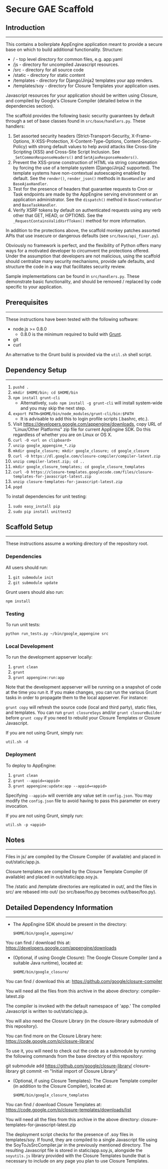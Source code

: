 # Secure GAE Scaffold

## Introduction
----
This contains a boilerplate AppEngine application meant to provide a secure
base on which to build additional functionality.  Structure:

* / - top level directory for common files, e.g. app.yaml
* /js - directory for uncompiled Javascript resources.
* /src - directory for all source code
* /static - directory for static content
* /templates - directory for Django/Jinja2 templates your app renders.
* /templates/soy - directory for Closure Templates your application uses.

Javascript resources for your application should be written using Closure,
and compiled by Google's Closure Compiler (detailed below in the dependencies
section).

The scaffold provides the following basic security guarantees by default through
a set of base classes found in `src/base/handlers.py`.  These handlers:

1. Set assorted security headers (Strict-Transport-Security, X-Frame-Options,
   X-XSS-Protection, X-Content-Type-Options, Content-Security-Policy) with
   strong default values to help avoid attacks like Cross-Site Scripting (XSS)
   and Cross-Site Script Inclusion.  See  `_SetCommonResponseHeaders()` and
   `SetAjaxResponseHeaders()`.
1. Prevent the XSS-prone construction of HTML via string concatenation by
   forcing the use of a template system (Django/Jinja2 supported).  The
   template systems have non-contextual autoescaping enabled by default.
   See the `render()`, `render_json()` methods in `BaseHandler` and
   `BaseAjaxHandler`.
1. Test for the presence of headers that guarantee requests to Cron or
   Task endpoints are made by the AppEngine serving environment or an
   application administrator.  See the `dispatch()` method in `BaseCronHandler`
   and `BaseTaskHandler`.
1. Verify XSRF tokens by default on authenticated requests using any verb other
   that GET, HEAD, or OPTIONS.  See the `_RequestContainsValidXsrfToken()`
   method for more information.

In addition to the protections above, the scaffold monkey patches assorted APIs
that use insecure or dangerous defaults (see `src/base/api_fixer.py`).

Obviously no framework is perfect, and the flexibility of Python offers many
ways for a motivated developer to circumvent the protections offered.  Under
the assumption that developers are not malicious, using the scaffold should
centralize many security mechanisms, provide safe defaults, and structure the
code in a way that facilitates security review.

Sample implementations can be found in `src/handlers.py`.  These demonstrate
basic functionality, and should be removed / replaced by code specific to
your application.

## Prerequisites
----
These instructions have been tested with the following software:

* node.js >= 0.8.0
    * 0.8.0 is the minimum required to build with [Grunt](http://gruntjs.com/).
* git
* curl

An alternative to the Grunt build is provided via the `util.sh` shell script.

## Dependency Setup
----
1.  `pushd .`
1.  `mkdir $HOME/bin; cd $HOME/bin`
1.  `npm install grunt-cli`
    * Alternatively, `sudo npm install -g grunt-cli` will install system-wide
      and you may skip the next step.
1.  `export PATH=$HOME/bin/node_modules/grunt-cli/bin:$PATH`
    * It is advisable to add this to login profile scripts (.bashrc, etc.).
1.  Visit <https://developers.google.com/appengine/downloads>, copy URL of
    "Linux/Other Platforms" zip file for current AppEngine SDK.  Do this
    regardless of whether you are on Linux or OS X.
1.  `curl -O <url on clipboard>`
1.  `unzip google_appengine_*.zip`
1.  `mkdir google_closure; mkdir google_closure; cd google_closure`
1.  `curl -O https://dl.google.com/closure-compiler/compiler-latest.zip`
1.  `unzip compiler-latest.zip; cd ..`
1.  `mkdir google_closure_templates; cd google_closure_templates`
1.  `curl -O https://closure-templates.googlecode.com/files/closure-templates-for-javascript-latest.zip`
1.  `unzip closure-templates-for-javascript-latest.zip`
1.  `popd`

To install dependencies for unit testing:
1. `sudo easy_install pip`
1. `sudo pip install unittest2`

## Scaffold Setup
----
These instructions assume a working directory of the repository root.

### Dependencies

All users should run:

1. `git submodule init`
1. `git submodule update`

Grunt users should also run:

`npm install`

### Testing
To run unit tests:

`python run_tests.py ~/bin/google_appengine src`

### Local Development
To run the development appserver locally:

1. `grunt clean`
1. `grunt`
1. `grunt appengine:run:app`

Note that the development appserver will be running on a snapshot of code
at the time you run it.  If you make changes, you can run the various Grunt
tasks in order to propagate them to the local appserver.  For instance:

`grunt copy` will refresh the source code (local and third party), static files,
and templates.  You can run `grunt closureSoys` and/or `grunt closureBuilder`
before `grunt copy` if you need to rebuild your Closure Templates or Closure
Javascript.

If you are not using Grunt, simply run:

`util.sh -d`

### Deployment
To deploy to AppEngine:

1. `grunt clean`
1. `grunt --appid=<appid>`
1. `grunt appengine:update:app --appid=<appid>`

Specifying `--appid=` will override any value set in `config.json`.  You may
modify the `config.json` file to avoid having to pass this parameter on
every invocation.

If you are not using Grunt, simply run:

`util.sh -p <appid>`

## Notes
----
Files in js/ are compiled by the Closure Compiler (if available) and placed in
out/static/app.js.

Closure templates are compiled by the Closure Template Compiler (if available)
and placed in out/static/app.soy.js.

The /static and /template directories are replicated in out/, and the files in
src/ are rebased into out/ (so src/base/foo.py becomes out/base/foo.py).


## Detailed Dependency Information
-------------
* The AppEngine SDK should be present in the directory:

   `$HOME/bin/google_appengine/`

You can find / download this at:
<https://developers.google.com/appengine/downloads>

* (Optional, if using Google Closure): The Google Closure Compiler (and a
  suitable Java runtime), located at:

  `$HOME/bin/google_closure/`

You can find / download this at:
  <https://github.com/google/closure-compiler>

You will need all the files from this archive in the above directory:
  compiler-latest.zip

The compiler is invoked with the default namespace of 'app.'  The compiled
Javascript is written to out/static/app.js.

You will also need the Closure Library (in the closure-library submodule of
this repository).

You can find more on the Closure Library here:
  <https://code.google.com/p/closure-library/>

To use it, you will need to check out the code as a submodule by running the
following commands from the base directory of this repository:

  git submodule add <https://github.com/google/closure-library/> closure-library
  git commit -m "Initial import of Closure Library"

* (Optional, if using Closure Templates): The Closure Template compiler (in
  addition to the Closure Compiler), located at:

   `$HOME/bin/google_closure_templates`

You can find / download Closure Templates at:
  <https://code.google.com/p/closure-templates/downloads/list>

You will need all the files from this archive in the above directory:
  closure-templates-for-javascript-latest.zip

The deployment script checks for the presence of .soy files in templates/soy.
If found, they are compiled to a single Javascript file using the
SoyToJsSrcCompiler.jar in the previously mentioned directory.  The resulting
Javascript file is stored in static/app.soy.js, alongside the `soyutils.js`
library provided with the Closure Templates bundle that is necessary to include
on any page you plan to use Closure Templates.
